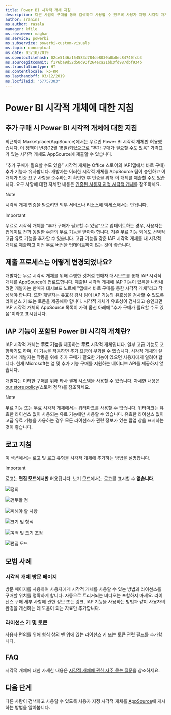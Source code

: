 ```yaml
---
title: Power BI 시각적 개체 지침
description: 다른 사람이 구매를 통해 검색하고 사용할 수 있도록 사용자 지정 시각적 개체를 AppSource에 게시하는 방법을 알아봅니다.
author: sranins
ms.author: rasala
manager: kfile
ms.reviewer: maghan
ms.service: powerbi
ms.subservice: powerbi-custom-visuals
ms.topic: conceptual
ms.date: 03/10/2019
ms.openlocfilehash: 02ce5146a154583d784de8030a0b0ec84740fcb3
ms.sourcegitcommit: f176ba9d52d50d93f264eca21bb3fd987dbf934b
ms.translationtype: HT
ms.contentlocale: ko-KR
ms.lasthandoff: 03/12/2019
ms.locfileid: "57757303"
---
```

# <a name="guidelines-for-power-bi-visuals"></a>Power BI 시각적 개체에 대한 지침

## <a name="guidelines-for-power-bi-visuals-with-additional-purchases"></a>추가 구매 시 Power BI 시각적 개체에 대한 지침

최근까지 Marketplace(AppSource)에서는 무료인 Power BI 시각적 개체만 허용했습니다. 이 정책이 변경(12월 18일)되었으므로 "추가 구매가 필요할 수도 있음" 가격표가 있는 시각적 개체도 AppSource에 제출할 수 있습니다. 

“추가 구매가 필요할 수도 있음” 시각적 개체는 Office 스토어의 IAP(앱에서 바로 구매) 추가 기능과 유사합니다. 개발자는 이러한 시각적 개체를 AppSource 팀이 승인하고 이 개체가 인증 요구 사항을 준수하는지 확인한 후 인증을 위해 이 개체를 제출할 수도 있습니다. 요구 사항에 대한 자세한 내용은 [인증된 사용자 지정 시각적 개체](../power-bi-custom-visuals-certified.md)를 참조하세요.

> [!NOTE]
> 시각적 개체 인증을 받으려면 외부 서비스나 리소스에 액세스해서는 안됩니다.

>[!IMPORTANT]  
> 무료로 시각적 개체를 "추가 구매가 필요할 수 있음"으로 업데이트하는 경우, 사용자는 업데이트 전과 동일한 수준의 무료 기능을 받아야 합니다. 기존 무료 기능 외에도 선택적 고급 유료 기능을 추가할 수 있습니다. 고급 기능을 갖춘 IAP 시각적 개체를 새 시각적 개체로 제출하고 이전 무료 버전을 업데이트하지 않는 것이 좋습니다.


## <a name="what-changed-in-the-submission-process"></a>제출 프로세스는 어떻게 변경되었나요?

개발자는 무료 시각적 개체를 위해 수행한 것처럼 판매자 대시보드를 통해 IAP 시각적 개체를 AppSource에 업로드합니다. 제출된 시각적 개체에 IAP 기능이 있음을 나타내려면 개발자는 판매자 대시보드 노트에 "앱에서 바로 구매를 통한 시각적 개체"라고 작성해야 합니다. 또한 개발자는 유효성 검사 팀이 IAP 기능의 유효성을 검사할 수 있도록 라이선스 키 또는 토큰을 제공해야 합니다. 시각적 개체가 유효성이 검사되고 승인되면 IAP 시각적 개체의 AppSource 목록이 가격 옵션 아래에 "추가 구매가 필요할 수도 있음"이라고 표시됩니다.

## <a name="what-is-a-power-bi-visual-with-iap-features"></a>IAP 기능이 포함된 Power BI 시각적 개체란?

IAP 시각적 개체는 **무료 기능**을 제공하는 **무료** 시각적 개체입니다. 일부 고급 기능도 포함하기도 하며, 이 기능을 작동하면 추가 요금이 부과될 수 있습니다. 시각적 개체의 설명에서 개발자는 작동을 위해 추가 구매가 필요한 기능이 있으면 사용자에게 알려야 합니다. 현재 Microsoft는 앱 및 추가 기능 구매를 지원하는 네이티브 API를 제공하지 않습니다.

개발자는 이러한 구매를 위해 타사 결제 시스템을 사용할 수 있습니다. 자세한 내용은 [our store policy](https://docs.microsoft.com/office/dev/store/validation-policies#2-apps-or-add-ins-can-display-certain-ads)(스토어 정책)를 참조하세요.

> [!NOTE]
> 무료 기능 또는 무료 시각적 개체에서는 워터마크를 사용할 수 없습니다. 워터마크는 유효한 라이선스 없이 사용되는 유료 기능에만 사용할 수 있습니다. 유효한 라이선스 없이 고급 유료 기능을 사용하는 경우 모든 라이선스가 관련 정보가 있는 팝업 창을 표시하는 것이 좋습니다.  

## <a name="logo-guidelines"></a>로고 지침

이 섹션에서는 로고 및 로고 유형을 시각적 개체에 추가하는 방법을 설명합니다.

> [!IMPORTANT]
> 로고는 **편집 모드에서만** 허용됩니다. 보기 모드에서는 로고를 표시할 수 **없습니다**.

![정의](media/office-store-in-app-purchase-visual-guidelines/definitions.png)

![염두할 점](media/office-store-in-app-purchase-visual-guidelines/things-to-keep-in-mind.png)

![피해야 할 사항](media/office-store-in-app-purchase-visual-guidelines/things-to-avoid.png)

![크기 및 형식](media/office-store-in-app-purchase-visual-guidelines/size-and-format.png)

![여백 및 크기 조정](media/office-store-in-app-purchase-visual-guidelines/margins-and-sizes.png)

![편집 모드](media/office-store-in-app-purchase-visual-guidelines/logos-in-edit-mode.png)

## <a name="best-practices"></a>모범 사례

### <a name="visual-landing-page"></a>시각적 개체 방문 페이지

방문 페이지를 사용하여 사용자에게 시각적 개체를 사용할 수 있는 방법과 라이선스를 구매할 위치를 명확하게 합니다. 자동으로 트리거되는 비디오는 포함하지 마세요. 라이선스 구매 세부 사항에 관한 정보 또는 링크, IAP 기능을 사용하는 방법과 같이 사용자의 환경을 개선하는 데 도움이 되는 자료만 추가합니다.

### <a name="license-key-and-token"></a>라이선스 키 및 토큰

사용자 편의를 위해 형식 창의 맨 위에 있는 라이선스 키 또는 토큰 관련 필드를 추가합니다.

## <a name="faq"></a>FAQ

시각적 개체에 대한 자세한 내용은 [시각적 개체에 관한 자주 묻는 질문](https://docs.microsoft.com/power-bi/power-bi-custom-visuals-faq#visuals-with-additional-purchases)을 참조하세요.

## <a name="next-steps"></a>다음 단계

다른 사람이 검색하고 사용할 수 있도록 사용자 지정 시각적 개체를 [AppSource](office-store.md)에 게시하는 방법을 알아봅니다.
